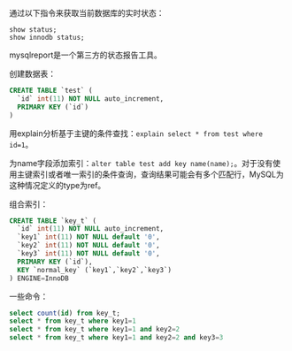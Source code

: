 通过以下指令来获取当前数据库的实时状态：
```
show status;
show innodb status;
```
mysqlreport是一个第三方的状态报告工具。

创建数据表：
```sql
CREATE TABLE `test` (
  `id` int(11) NOT NULL auto_increment,
  PRIMARY KEY (`id`)
)
```

用explain分析基于主键的条件查找：`explain select * from test where id=1`。

为name字段添加索引：`alter table test add key name(name);`。对于没有使用主键索引或者唯一索引的条件查询，查询结果可能会有多个匹配行，MySQL为这种情况定义的type为ref。

组合索引：
```sql
CREATE TABLE `key_t` (
  `id` int(11) NOT NULL auto_increment,
  `key1` int(11) NOT NULL default '0',
  `key2` int(11) NOT NULL default '0',
  `key3` int(11) NOT NULL default '0',
  PRIMARY KEY (`id`),
  KEY `normal_key` (`key1`,`key2`,`key3`)
) ENGINE=InnoDB
```

一些命令：
```sql
select count(id) from key_t;
select * from key_t where key1=1
select * from key_t where key1=1 and key2=2
select * from key_t where key1=1 and key2=2 and key3=3
```